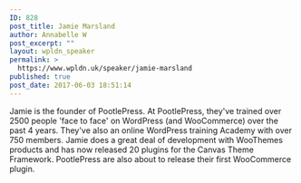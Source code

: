 ```yaml
---
ID: 828
post_title: Jamie Marsland
author: Annabelle W
post_excerpt: ""
layout: wpldn_speaker
permalink: >
  https://www.wpldn.uk/speaker/jamie-marsland
published: true
post_date: 2017-06-03 18:51:14
---
```

Jamie is the founder of PootlePress. At PootlePress, they've trained over 2500 people 'face to face' on WordPress (and WooCommerce) over the past 4 years. They've also an online WordPress training Academy with over 750 members. Jamie does a great deal of development with WooThemes products and has now released 20 plugins for the Canvas Theme Framework. PootlePress are also about to release their first WooCommerce plugin.